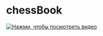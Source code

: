 # chessBook

[![Нажми, чтобы посмотреть видео](https://user-images.githubusercontent.com/21089435/184696425-f61729ce-deb1-4ffb-bb2f-549f802f9256.png)](https://www.youtube.com/watch?v=xhaQDVHdwfI)
